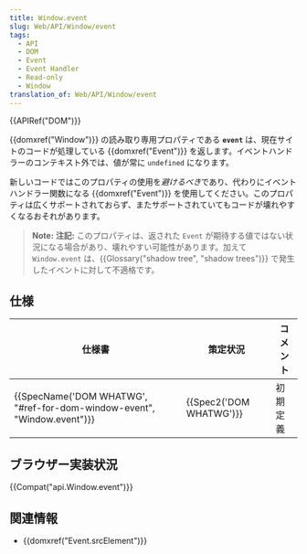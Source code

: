 ```yaml
---
title: Window.event
slug: Web/API/Window/event
tags:
  - API
  - DOM
  - Event
  - Event Handler
  - Read-only
  - Window
translation_of: Web/API/Window/event
---
```

{{APIRef("DOM")}}

{{domxref("Window")}} の読み取り専用プロパティである **`event`** は、現在サイトのコードが処理している {{domxref("Event")}} を返します。イベントハンドラーのコンテキスト外では、値が常に `undefined` になります。

新しいコードではこのプロパティの使用を*避けるべき*であり、代わりにイベントハンドラー関数になる {{domxref("Event")}} を使用してください。このプロパティは広くサポートされておらず、またサポートされていてもコードが壊れやすくなるおそれがあります。

> **Note:** **注記:** このプロパティは、返された `Event` が期待する値ではない状況になる場合があり、壊れやすい可能性があります。加えて `Window.event` は、{{Glossary("shadow tree", "shadow trees")}} で発生したイベントに対して不適格です。

## 仕様

| 仕様書                                                                                           | 策定状況                         | コメント |
| ------------------------------------------------------------------------------------------------ | -------------------------------- | -------- |
| {{SpecName('DOM WHATWG', "#ref-for-dom-window-event", "Window.event")}} | {{Spec2('DOM WHATWG')}} | 初期定義 |

## ブラウザー実装状況

{{Compat("api.Window.event")}}

## 関連情報

- {{domxref("Event.srcElement")}}
